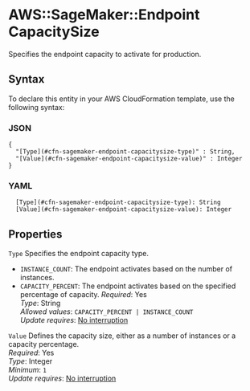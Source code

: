 # AWS::SageMaker::Endpoint CapacitySize<a name="aws-properties-sagemaker-endpoint-capacitysize"></a>

Specifies the endpoint capacity to activate for production\.

## Syntax<a name="aws-properties-sagemaker-endpoint-capacitysize-syntax"></a>

To declare this entity in your AWS CloudFormation template, use the following syntax:

### JSON<a name="aws-properties-sagemaker-endpoint-capacitysize-syntax.json"></a>

```
{
  "[Type](#cfn-sagemaker-endpoint-capacitysize-type)" : String,
  "[Value](#cfn-sagemaker-endpoint-capacitysize-value)" : Integer
}
```

### YAML<a name="aws-properties-sagemaker-endpoint-capacitysize-syntax.yaml"></a>

```
  [Type](#cfn-sagemaker-endpoint-capacitysize-type): String
  [Value](#cfn-sagemaker-endpoint-capacitysize-value): Integer
```

## Properties<a name="aws-properties-sagemaker-endpoint-capacitysize-properties"></a>

`Type`  <a name="cfn-sagemaker-endpoint-capacitysize-type"></a>
Specifies the endpoint capacity type\.  
+  `INSTANCE_COUNT`: The endpoint activates based on the number of instances\.
+  `CAPACITY_PERCENT`: The endpoint activates based on the specified percentage of capacity\.
*Required*: Yes  
*Type*: String  
*Allowed values*: `CAPACITY_PERCENT | INSTANCE_COUNT`  
*Update requires*: [No interruption](https://docs.aws.amazon.com/AWSCloudFormation/latest/UserGuide/using-cfn-updating-stacks-update-behaviors.html#update-no-interrupt)

`Value`  <a name="cfn-sagemaker-endpoint-capacitysize-value"></a>
Defines the capacity size, either as a number of instances or a capacity percentage\.  
*Required*: Yes  
*Type*: Integer  
*Minimum*: `1`  
*Update requires*: [No interruption](https://docs.aws.amazon.com/AWSCloudFormation/latest/UserGuide/using-cfn-updating-stacks-update-behaviors.html#update-no-interrupt)